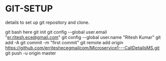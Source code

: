 # GIT-SETUP
details to set up git repository and clone.

git bash here
git init
git config --global user.email "er.ritesh.ece@gmail.com"
git config --global user.name "Ritesh Kumar"
git add -A
git commit -m "first commit"
git remote add origin https://github.com/erriteshecegmailcom/Microservice1---CallDetailsMS.git
git push -u origin master


